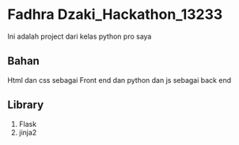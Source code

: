 # Fadhra Dzaki_Hackathon_13233
Ini adalah project dari kelas python pro saya
## Bahan
Html dan css sebagai Front end dan python dan js sebagai back end
## Library
1. Flask
2. jinja2
